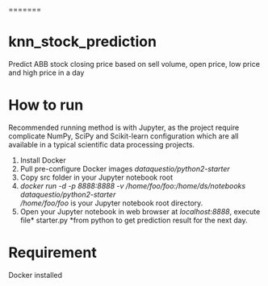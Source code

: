 =======
# knn_stock_prediction

Predict ABB stock closing price based on sell volume, open price, low price and high price in a day


# How to run

Recommended running method is with Jupyter, as the project require complicate NumPy, SciPy and Scikit-learn configuration which are all available in a typical scientific data processing projects. <br/>

1. Install Docker <br/>
2. Pull pre-configure Docker images *dataquestio/python2-starter* <br/>
3. Copy src folder in your Jupyter notebook root <br/>
4. *docker run -d -p 8888:8888 -v /home/foo/foo:/home/ds/notebooks dataquestio/python2-starter* <br/>
*/home/foo/foo* is your Jupyter notebook root directory. <br/>
5. Open your Jupyter notebook in web browser at *localhost:8888*, execute file* starter.py *from python to get prediction result for the next day.



# Requirement 

Docker installed
